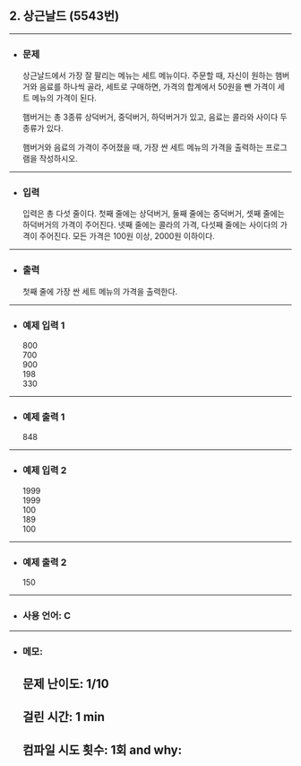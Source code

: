 ## 2. 상근날드 (5543번)

---

- ### 문제

  상근날드에서 가장 잘 팔리는 메뉴는 세트 메뉴이다. 주문할 때, 자신이 원하는 햄버거와 음료를 하나씩 골라, 세트로 구매하면, 가격의 합계에서 50원을 뺀 가격이 세트 메뉴의 가격이 된다.

  햄버거는 총 3종류 상덕버거, 중덕버거, 하덕버거가 있고, 음료는 콜라와 사이다 두 종류가 있다.

  햄버거와 음료의 가격이 주어졌을 때, 가장 싼 세트 메뉴의 가격을 출력하는 프로그램을 작성하시오.

---


- ### 입력

  입력은 총 다섯 줄이다. 첫째 줄에는 상덕버거, 둘째 줄에는 중덕버거, 셋째 줄에는 하덕버거의 가격이 주어진다. 넷째 줄에는 콜라의 가격, 다섯째 줄에는 사이다의 가격이 주어진다. 모든 가격은 100원 이상, 2000원 이하이다.

---

- ### 출력

  첫째 줄에 가장 싼 세트 메뉴의 가격을 출력한다.

---
 
- ### 예제 입력 1 

  800  
  700  
  900  
  198  
  330

---

- ### 예제 출력 1 

  848

---

- ### 예제 입력 2

  1999  
  1999  
  100  
  189  
  100

---

- ### 예제 출력 2

  150

---


- ### 사용 언어: C

---

- ### 메모:

  ## 문제 난이도: 1/10
  ## 걸린 시간: 1 min
  ## 컴파일 시도 횟수: 1회 and why:
  
  
